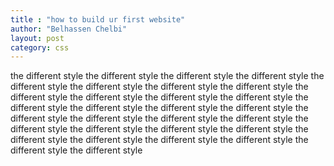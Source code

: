 ```yaml
---
title : "how to build ur first website"
author: "Belhassen Chelbi"
layout: post
category: css
---
```


the different style the different style the different style the different style the different style the different style the different style the different style the different style the different style the different style the different style the different style the different style the different style the different style the different style the different style the different style the different style the different style the different style the different style the different style the different style the different style the different style the different style the different style the different style 